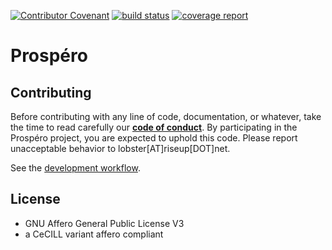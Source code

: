 [![Contributor Covenant](https://img.shields.io/badge/Contributor%20Covenant-v2.0%20adopted-ff69b4.svg)](CODE_OF_CONDUCT.md)
[![build status](https://framagit.org/lobster/prospero/badges/develop/build.svg)](https://framagit.org/lobster/prospero/commits/develop)
[![coverage report](https://framagit.org/lobster/prospero/badges/develop/coverage.svg)](https://lobster.frama.io/prospero/coverage)


# Prospéro

## Contributing

Before contributing with any line of code, documentation, or whatever, take the time to read carefully
our **[code of conduct](CODE_OF_CONDUCT.md)**. By participating in the Prospéro project, you are expected to uphold this code.
Please report unacceptable behavior to lobster[AT]riseup[DOT]net.

See the [development workflow](docs/development_workflow.md).

## License

- GNU Affero General Public License V3
- a CeCILL variant affero compliant
